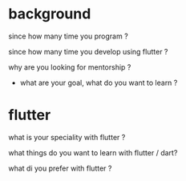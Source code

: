 # background
since how many time you program ?

since how many time you develop using flutter ?

why are you looking for mentorship ?
  - what are your goal, what do you want to learn ?

# flutter
what is your speciality with flutter ?

what things do you want to learn with flutter / dart?

what di you prefer with flutter ?
